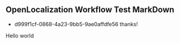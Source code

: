 ## OpenLocalization Workflow Test MarkDown
* d999f1cf-0868-4a23-9bb5-9ae0affdfe56 
thanks!

Hello world